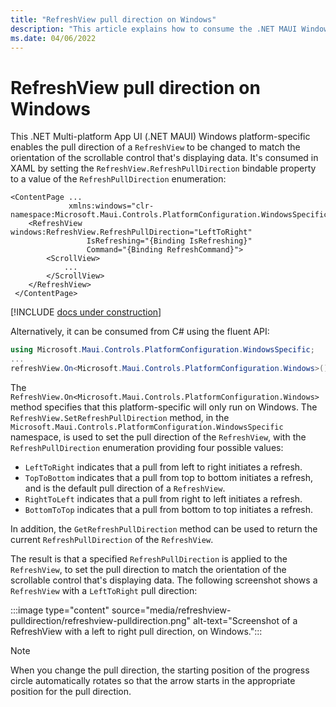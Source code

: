 ```yaml
---
title: "RefreshView pull direction on Windows"
description: "This article explains how to consume the .NET MAUI Windows platform-specific that enables the pull direction of a RefreshView to be changed."
ms.date: 04/06/2022
---
```


# RefreshView pull direction on Windows

This .NET Multi-platform App UI (.NET MAUI) Windows platform-specific enables the pull direction of a `RefreshView` to be changed to match the orientation of the scrollable control that's displaying data. It's consumed in XAML by setting the `RefreshView.RefreshPullDirection` bindable property to a value of the `RefreshPullDirection` enumeration:

```xaml
<ContentPage ...
             xmlns:windows="clr-namespace:Microsoft.Maui.Controls.PlatformConfiguration.WindowsSpecific;assembly=Microsoft.Maui.Controls">
    <RefreshView windows:RefreshView.RefreshPullDirection="LeftToRight"
                 IsRefreshing="{Binding IsRefreshing}"
                 Command="{Binding RefreshCommand}">
        <ScrollView>
            ...
        </ScrollView>
    </RefreshView>
 </ContentPage>
```

[!INCLUDE [docs under construction](~/includes/preview-note.md)]

Alternatively, it can be consumed from C# using the fluent API:

```csharp
using Microsoft.Maui.Controls.PlatformConfiguration.WindowsSpecific;
...
refreshView.On<Microsoft.Maui.Controls.PlatformConfiguration.Windows>().SetRefreshPullDirection(RefreshPullDirection.LeftToRight);
```

The `RefreshView.On<Microsoft.Maui.Controls.PlatformConfiguration.Windows>` method specifies that this platform-specific will only run on Windows. The `RefreshView.SetRefreshPullDirection` method, in the `Microsoft.Maui.Controls.PlatformConfiguration.WindowsSpecific` namespace, is used to set the pull direction of the `RefreshView`, with the `RefreshPullDirection` enumeration providing four possible values:

- `LeftToRight` indicates that a pull from left to right initiates a refresh.
- `TopToBottom` indicates that a pull from top to bottom initiates a refresh, and is the default pull direction of a `RefreshView`.
- `RightToLeft` indicates that a pull from right to left initiates a refresh.
- `BottomToTop` indicates that a pull from bottom to top initiates a refresh.

In addition, the `GetRefreshPullDirection` method can be used to return the current `RefreshPullDirection` of the `RefreshView`.

The result is that a specified `RefreshPullDirection` is applied to the `RefreshView`, to set the pull direction to match the orientation of the scrollable control that's displaying data. The following screenshot shows a `RefreshView` with a `LeftToRight` pull direction:

:::image type="content" source="media/refreshview-pulldirection/refreshview-pulldirection.png" alt-text="Screenshot of a RefreshView with a left to right pull direction, on Windows.":::

> [!NOTE]
> When you change the pull direction, the starting position of the progress circle automatically rotates so that the arrow starts in the appropriate position for the pull direction.
